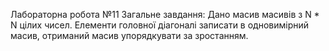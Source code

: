 Лабораторна робота №11
Загальне завдання: Дано масив масивів з N * N цілих чисел. Елементи головної діагоналі записати в одновимірний масив, отриманий масив упорядкувати за зростанням.

